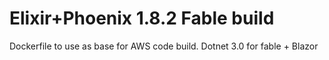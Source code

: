 # Elixir+Phoenix 1.8.2 Fable build 
Dockerfile to use as base for AWS code build. Dotnet 3.0 for fable + Blazor
